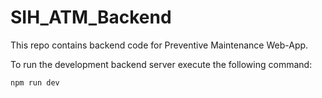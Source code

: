 # SIH_ATM_Backend
This repo contains backend code for Preventive Maintenance Web-App.

To run the development backend server execute the following command:

`npm run dev`
